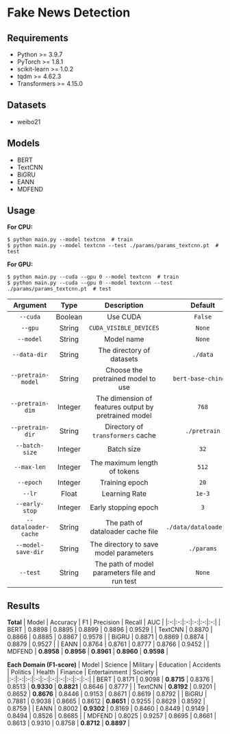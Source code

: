 # Fake News Detection
## Requirements
- Python >= 3.9.7
- PyTorch >= 1.8.1
- scikit-learn >= 1.0.2
- tqdm >= 4.62.3
- Transformers >= 4.15.0

## Datasets
- weibo21

## Models
- BERT
- TextCNN
- BiGRU
- EANN
- MDFEND

## Usage
**For CPU:**
``` shell
$ python main.py --model textcnn  # train
$ python main.py --model textcnn --test ./params/params_textcnn.pt  # test
```
**For GPU:**
``` shell
$ python main.py --cuda --gpu 0 --model textcnn  # train
$ python main.py --cuda --gpu 0 --model textcnn --test ./params/params_textcnn.pt  # test
```

| Argument | Type | Description | Default |
|:-:|:-:|:-:|:-:|
| `--cuda` | Boolean | Use CUDA | `False` |
| `--gpu` | String | `CUDA_VISIBLE_DEVICES` | `None` |
| `--model` | String | Model name | `None` |
| `--data-dir` | String | The directory of datasets | `./data` |
| `--pretrain-model` | String | Choose the pretrained model to use | `bert-base-chinese` |
| `--pretrain-dim` | Integer | The dimension of features output by pretrained model | `768` |
| `--pretrain-dir` | String | Directory of `transformers` cache | `./pretrain` |
| `--batch-size` | Integer | Batch size | `32` |
| `--max-len` | Integer | The maximum length of tokens | `512` |
| `--epoch` | Integer | Training epoch | `20` |
| `--lr` | Float | Learning Rate | `1e-3` |
| `--early-stop` | Integer | Early stopping epoch | `3` |
| `--dataloader-cache` | String | The path of dataloader cache file | `./data/dataloader.pkl` |
| `--model-save-dir` | String | The directory to save model parameters | `./params` |
| `--test` | String | The path of model parameters file and run test | `None` |

## Results
**Total**
| Model | Accuracy | F1 | Precision | Recall | AUC |
|:-:|:-:|:-:|:-:|:-:|:-:|
| BERT | 0.8898 | 0.8895 | 0.8899 | 0.8896 | 0.9529 |
| TextCNN | 0.8870 | 0.8866 | 0.8885 | 0.8867 | 0.9578 |
| BiGRU | 0.8871 | 0.8869 | 0.8874 | 0.8879 | 0.9527 |
| EANN | 0.8764 | 0.8761 | 0.8777 | 0.8766 | 0.9452 |
| MDFEND | **0.8958** | **0.8956** | **0.8961** | **0.8960** | **0.9598** |

**Each Domain (F1-score)**
| Model | Science | Military | Education | Accidents | Politics | Health | Finance | Entertainment | Society |
|:-:|:-:|:-:|:-:|:-:|:-:|:-:|:-:|:-:|:-:|
| BERT | 0.8171 | 0.9098 | **0.8715** | 0.8376 | 0.8513 | **0.9330** | **0.8821** | 0.8646 | 0.8777 |
| TextCNN | **0.8192** | 0.9201 | 0.8652 | **0.8676** | 0.8446 | 0.9153 | 0.8671 | 0.8619 | 0.8792 |
| BiGRU | 0.7881 | 0.9038 | 0.8665 | 0.8612 | **0.8651** | 0.9255 | 0.8629 | 0.8592 | 0.8759 |
| EANN | 0.8002 | **0.9302** | 0.8169 | 0.8460 | 0.8449 | 0.9149 | 0.8494 | 0.8526 | 0.8685 |
| MDFEND | 0.8025 | 0.9257 | 0.8695 | 0.8661 | 0.8613 | 0.9310 | 0.8758 | **0.8712** | **0.8897** |
